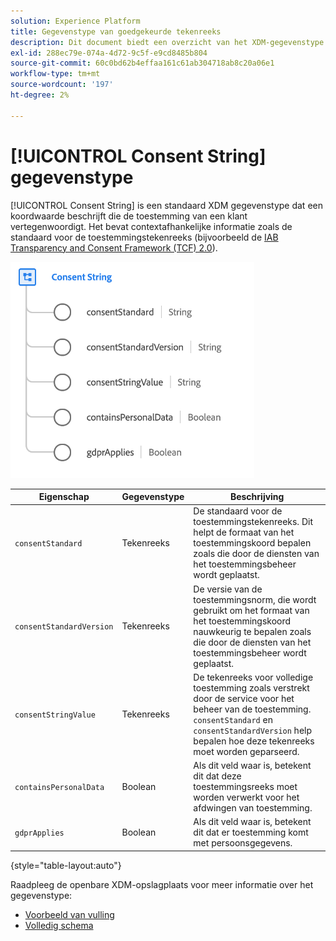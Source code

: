 ```yaml
---
solution: Experience Platform
title: Gegevenstype van goedgekeurde tekenreeks
description: Dit document biedt een overzicht van het XDM-gegevenstype voor tekenreeks met toestemming.
exl-id: 288ec79e-074a-4d72-9c5f-e9cd8485b804
source-git-commit: 60c0bd62b4effaa161c61ab304718ab8c20a06e1
workflow-type: tm+mt
source-wordcount: '197'
ht-degree: 2%

---
```


# [!UICONTROL Consent String] gegevenstype

[!UICONTROL Consent String] is een standaard XDM gegevenstype dat een koordwaarde beschrijft die de toestemming van een klant vertegenwoordigt. Het bevat contextafhankelijke informatie zoals de standaard voor de toestemmingstekenreeks (bijvoorbeeld de [IAB Transparency and Consent Framework (TCF) 2.0](../field-groups/profile/iab.md)).

![](../images/data-types/consent-string.png)

| Eigenschap | Gegevenstype | Beschrijving |
| --- | --- | --- |
| `consentStandard` | Tekenreeks | De standaard voor de toestemmingstekenreeks. Dit helpt de formaat van het toestemmingskoord bepalen zoals die door de diensten van het toestemmingsbeheer wordt geplaatst. |
| `consentStandardVersion` | Tekenreeks | De versie van de toestemmingsnorm, die wordt gebruikt om het formaat van het toestemmingskoord nauwkeurig te bepalen zoals die door de diensten van het toestemmingsbeheer wordt geplaatst. |
| `consentStringValue` | Tekenreeks | De tekenreeks voor volledige toestemming zoals verstrekt door de service voor het beheer van de toestemming. `consentStandard` en `consentStandardVersion` help bepalen hoe deze tekenreeks moet worden geparseerd. |
| `containsPersonalData` | Boolean | Als dit veld waar is, betekent dit dat deze toestemmingsreeks moet worden verwerkt voor het afdwingen van toestemming. |
| `gdprApplies` | Boolean | Als dit veld waar is, betekent dit dat er toestemming komt met persoonsgegevens. |

{style=&quot;table-layout:auto&quot;}

Raadpleeg de openbare XDM-opslagplaats voor meer informatie over het gegevenstype:

* [Voorbeeld van vulling](https://github.com/adobe/xdm/blob/master/components/datatypes/consent/consentstring.example.1.json)
* [Volledig schema](https://github.com/adobe/xdm/blob/master/components/datatypes/consent/consentstring.schema.json)
